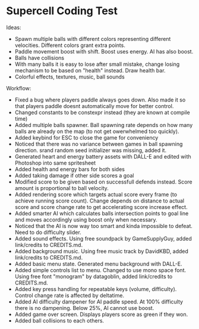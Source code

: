 # Supercell Coding Test
Ideas:
- Spawn multiple balls with different colors representing different velocities. Different colors grant extra points.
- Paddle movement boost with shift. Boost uses energy. AI has also boost.
- Balls have collisions
- With many balls it is easy to lose after small mistake, change losing mechanism to be based on "health" instead. Draw health bar.
- Colorful effects, textures, music, ball sounds

Workflow:
- Fixed a bug where players paddle always goes down. Also made it so that players paddle doesnt automatically move for better control.
- Changed constants to be constexpr instead (they are known at compile time)
- Added multiple balls spawner. Ball spawning rate depends on how many balls are already on the map (to not get owerwhelmed too quickly).
- Added keybind for ESC to close the game for conveniency
- Noticed that there was no variance between games in ball spawning direction. srand random seed initializer was missing, added it.
- Generated heart and energy battery assets with DALL-E and edited with Photoshop into same spritesheet
- Added health and energy bars for both sides
- Added taking damage if other side scores a goal
- Modified score to be given based on successfull defends instead. Score amount is proportional to ball velocity.
- Added rendering score which targets actual score every frame (to achieve running score count). Change depends on distance to actual score and score change rate to get accelerating score increase effect.
- Added smarter AI which calculates balls intersection points to goal line and moves accordingly using boost only when necessary.
- Noticed that the AI is now way too smart and kinda impossible to defeat. Need to do difficulty slider.
- Added sound effects. Using free soundpack by GameSupplyGuy, added link/credits to CREDITS.md.
- Added background music. Using free music track by DavidKBD, added link/credits to CREDITS.md.
- Added basic menu state. Generated menu background with DALL-E.
- Added simple controls list to menu. Changed to use mono space font. Using free font "monogram" by datagoblin, added link/credits to CREDITS.md.
- Added key press handling for repeatable keys (volume, difficulty). Control change rate is affected by deltatime.
- Added AI difficulty dampener for AI paddle speed. At 100% difficulty there is no dampening. Below 25%, AI cannot use boost.
- Added game over screen. Displays players score as green if they won.
- Added ball collisions to each others.